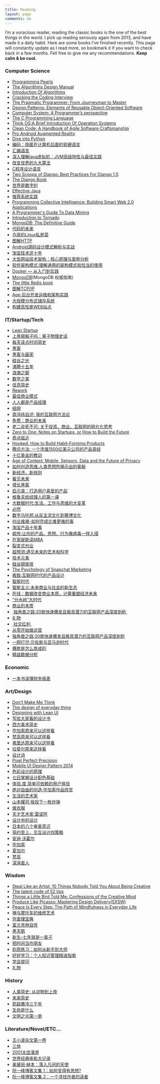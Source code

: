 ```yaml
---
title: Reading
layout: page
comments: no
---
```


I’m a voracious reader, reading the classic books is the one of the best things in the world. I pick up reading seriously again from 2013, and have made it a daily habit. Here are some books I’ve finished recently. This page will constantly update as I read more, so bookmark it if you want to check back in a few months. Fell free to give me any recommendations. **Keep calm & be cool.**

### Computer Science
* [Programming Pearls][1]
* [The Algorithms Design Manual][2]
* [Introduction Of Algorithms][3]
* [Cracking the Coding Interview][4]
* [The Pragmatic Programmer: From Journeyman to Master][5]
* [Design Patterns: Elements of Reusable Object-Oriented Software][6]
* [Computer System: A Programmer’s perspective][7]
* [The C Programming Language][8]
* [Think OS:A Brief Introduction Of Operation Systems][9]
* [Clean Code: A Handbook of Agile Software Craftsmanship][10]
* [Pro Android Augmented Reality][11]
* [Dive into Python][12]
* [编码：隐匿在计算机后面的软硬语言][13]
* [汇编语言][14]
* [深入理解java虚拟机：JVM高级特性与最佳实践][15]
* [改变世界的九大算法][16]
* [C程序设计语言][17]
* [Two Scoops of Django: Best Practices For Django 1.5][18]
* [The Django Book][19]
* [世界是数字的][20]
* [Effective Java][21]
* [推荐系统实践][22]
* [Programming Collective Intelligence: Building Smart Web 2.0 Applications][23]
* [A Programmer's Guide To Data Mining][24]
* [Introduction to Tornado][25]
* [MongoDB: The Definitive Guide][26]
* [代码的未来][27]
* [鸟哥的Linux私房菜][28]
* [图解HTTP][29]
* [Android源码设计模式解析与实战][30]
* [淘宝技术这十年][31]
* [大型网站技术架构：核心原理与案例分析][32]
* [软件架构模式:理解通用的架构模式和恰当的使用][33]
* [Docker — 从入门到实践][34]
* [MongoDB]()(MongoDB 权威指南)
* [The little Redis book][36]
* [图解TCP/IP][37]
* [App 后台开发运维和架构实践][38]
* [大规模分布式储存系统][39]
* [构建高性能WEB站点][40]

### IT/Startup/Tech

* [Lean Startup][41]
* [上帝掷骰子吗：量子物理史话][42]
* [每天读点时间简史][43]
* [黑客][44]
* [黑客与画家][45]
* [硅谷之光][46]
* [沸腾十五年][47]
* [浪潮之巅][48]
* [数学之美][49]
* [信息简史][50]
* [Rework][51]
* [最佳商业模式][52]
* [人人都是产品经理][53]
* [结网][54]
* [周鸿祎自述: 我的互联网方法论][55]
* [免费：商业的未来][56]
* [老二非死不可: 关于投资、商业、互联网的碎片化思考][57]
* [Zero to One: Notes on Startups, or How to Build the Future][58]
* [奇点临近][59]
* [Hooked: How to Build Habit-Forming Products][60]
* [腾讯方法: 一个市值1500亿美元公司的产品真经][61]
* [十亿美金的教训][62]
* [Age of Context: Mobile, Sensors, Data and the Future of Privacy][63]
* [如何创造思维:人类思想所揭示出的奥秘][64]
* [新经济，新规则][65]
* [看见未来][66]
* [增长黑客][67]
* [启示录：打造用户喜爱的产品][68]\`
* [格鲁夫给经理人的第一课][69]
* [大数据时代:生活、工作与思维的大变革][70]
* [必然][71]
* [数字乌托邦:从反主流文化到赛博文化][72]
* [创业维艰-如何完成比难更难的事][73]
* [淘宝产品十年事][74]
* [疯传:让你的产品、思想、行为像病毒一样入侵][75]
* [在家就能读MBA][76]
* [裂变式创业][77]
* [超预测:遇见未来的艺术和科学][78]
* [技术元素][79]
* [硅谷钢铁侠][80]
* [The Psychology of Snapchat Marketing][81]
* [极致:互联网时代的产品设计][82]
* [智能时代][83]
* [智能主义:未来商业与社会的新生态][84]
* [在线：数据改变商业本质，计算重塑经济未来][85]
* [“分水岭”大时代][86]
* [商业的本质][87]
* [ 独角兽之路:20款快速爆发且极具潜力的互联网产品深度剖析 ][88]
* [礼物][89]
* [ 社交红利 ][90]
* [从零开始做运营][91]
* [独角兽之路:20款快速爆发且极具潜力的互联网产品深度剖析][92]
* [一网打尽:贝佐斯与亚马逊时代][93]
* [爆款是怎么炼成的][94]
*  [精益数据分析][95]

### Economic
* [一本书读懂财务报表][96]

### Art/Design

* [Don't Make Me Think][97]
* [The design of everyday thing][98]
* [Designing with Lean UI][99]
* [写给大家看的设计书][100]
* [西方美术简史][101]
* [毕加索原来可以这样看][102]
* [梵高原来可以这样看][103]
* [弗里达原来可以这样看][104]
* [拉斐尔原来这样看][105]
* [设计诗][106]
* [Pixel Perfect Precision][107]
* [Mobile UI Design Pattern 2014][108]
* [色彩设计的原理][109]
* [七日掌握设计配色基础][110]
* [体验.度 简单可依赖的用户体验][111]
* [绝对自由的创造:毕加索作品欣赏][112]
* [生活的艺术家][113]
* [山本耀司·我投下一枚炸弹][114]
* [做衣服][115]
* [天才艺术家:雷诺阿][116]
* [设计中的设计][117]
* [日本的八个审美意识][118]
* [简约至上，交互设计四策略][119]
* [安迪·沃霍尔]()
* [毕加索]()
* [夏加尔]()
* [梵高]()
* [深泽直人][124]

### Wisdom

* [Steal Like an Artist: 10 Things Nobody Told You About Being Creative][125]
* [The talent code of 52 tips][126]
* [Things a Little Bird Told Me: Confessions of the Creative Mind][127]
* [Produce Like Picasso: Mastering Design Delivery(SXSW)][128]
* [Peace Is Every Step: The Path of Mindfulness in Everyday Life][129]
* [禅与摩托车的维修艺术][130]
* [穷查理宝典][131]
* [富兰克林自传][132]
* [黑天鹅][133]
* [新生-七年就是一辈子][134]
* [把时间当作朋友][135]
* [刻意练习：如何从新手到大师][136]
* [好好学习：个人知识管理精进指南][137]
* [学会提问][138]
* [礼物][139]

### History
* [人类简史: 从动物到上帝][140]
* [未来简史][141]
*  [耶路撒冷三千年][142]
* [生命是什么][143]
* [文明之光第一册][144]

### Literature/Novel/ETC...
* [王小波杂文第一卷][145]
* [三体][146]
* [2001太空漫游][147]
* [世界经典电影大记录][148]
* [奥黛丽·赫本：落入凡间的天使][149]
* [阮一峰博客文集 1：如何变得有思想?][150]
* [阮一峰博客文集 2：一个寻找作者的读者][151]

[1]:	http://amzn.com/0201657880
[2]:	http://amzn.com/1849967202
[3]:	http://amzn.com/0262033844
[4]:	http://amzn.com/098478280X
[5]:	http://amzn.com/020161622X
[6]:	http://amzn.com/0201633612
[7]:	http://amzn.com/0136108040
[8]:	http://amzn.com/0131103628
[9]:	http://www.greenteapress.com/thinkos/thinkos.pdf
[10]:	http://amzn.com/0132350882
[11]:	http://amzn.com/143023945X
[12]:	http://www.diveintopython.net/
[13]:	http://www.amazon.cn/dp/B009RSXIB4
[14]:	http://www.amazon.cn/dp/B00EYSPGYE
[15]:	http://www.duokan.com/book/41805
[16]:	http://www.duokan.com/book/39764
[17]:	http://www.amazon.cn/dp/B0011425T8
[18]:	http://amzn.com/098146730X
[19]:	http://gsl.mit.edu/media/programs/mexico-summer-2013/materials/djangobook.pdf
[20]:	http://www.amazon.cn/dp/B00DSQZBDE
[21]:	http://amzn.com/0321356683
[22]:	http://www.duokan.com/book/12892
[23]:	http://amzn.com/0596529325
[24]:	http://guidetodatamining.com/
[25]:	http://maemual-share.qiniudn.com/Oreilly.Introduction.to.Tornado.Mar.2012.pdf
[26]:	http://amzn.com/1449381561
[27]:	http://amzn.to/1RV4G44
[28]:	http://amzn.to/1WcjDz5
[29]:	http://amzn.to/1HDLRMs
[30]:	http://www.amazon.cn/gp/product/B0176QDPUW?psc=1&ref_=oh_aui_detailpage_o00_s00
[31]:	http://amzn.to/1YWSlOK
[32]:	https://www.amazon.cn/%E5%A4%A7%E5%9E%8B%E7%BD%91%E7%AB%99%E6%8A%80%E6%9C%AF%E6%9E%B6%E6%9E%84-%E6%A0%B8%E5%BF%83%E5%8E%9F%E7%90%86%E4%B8%8E%E6%A1%88%E4%BE%8B%E5%88%86%E6%9E%90-%E6%9D%8E%E6%99%BA%E6%85%A7/dp/B00F3Z26G8/ref=sr_1_1?ie=UTF8&qid=1466305059&sr=8-1&keywords=%E5%A4%A7%E5%9E%8B%E7%BD%91%E7%AB%99%E6%8A%80%E6%9C%AF%E6%9E%B6%E6%9E%84+%E6%A0%B8%E5%BF%83%E5%8E%9F%E7%90%86%E4%B8%8E%E6%A1%88%E4%BE%8B%E5%88%86%E6%9E%90
[33]:	https://bboyfeiyu.gitbooks.io/software-architecture-patterns/content/%E8%BD%AF%E4%BB%B6%E6%9E%B6%E6%9E%84%E6%A8%A1%E5%BC%8F.html
[34]:	https://www.gitbook.com/read/book/yeasy/docker_practice
[36]:	http://jsonformatter.curiousconcept.com
[37]:	https://book.douban.com/subject/24737674/
[38]:	https://www.amazon.cn/dp/B01F5SYZPC/ref=sr_1_1?s=books&ie=UTF8&qid=1484470792
[39]:	%E5%A4%A7%E8%A7%84%E6%A8%A1%E5%88%86%E5%B8%83%E5%BC%8F%E5%AD%98%E5%82%A8%E7%B3%BB%E7%BB%9F%EF%BC%9A%E5%8E%9F%E7%90%86%E8%A7%A3%E6%9E%90%E4%B8%8E%E6%9E%B6%E6%9E%84%E5%AE%9E%E6%88%98
[40]:	https://www.amazon.cn/dp/B00A76JAEE/ref=sr_1_1?ie=UTF8&qid=1485596590&sr=8-1
[41]:	http://amzn.com/0307887898
[42]:	http://www.duokan.com/book/11407
[43]:	http://www.duokan.com/book/25077
[44]:	http://www.duokan.com/book/41419
[45]:	http://www.duokan.com/book/246
[46]:	http://www.amazon.cn/dp/B00B2HDEB2
[47]:	http://www.duokan.com/book/15162
[48]:	http://www.amazon.cn/dp/B00D73BJWK
[49]:	http://www.amazon.cn/dp/B0084ASO7E
[50]:	http://www.duokan.com/book/42974
[51]:	http://amzn.com/0307463745
[52]:	http://www.duokan.com/book/41692
[53]:	http://www.duokan.com/book/10892
[54]:	http://www.duokan.com/book/571
[55]:	http://www.amazon.cn/dp/B00LO3SVSA
[56]:	http://www.duokan.com/book/14182
[57]:	http://www.duokan.com/book/43384
[58]:	http://amzn.com/0804139296
[59]:	http://book.douban.com/subject/6855803/
[60]:	http://amzn.com/1591847788
[61]:	http://book.douban.com/subject/26272662/
[62]:	http://book.douban.com/subject/6511603/
[63]:	http://amzn.com/1492348430
[64]:	http://amzn.to/1H1jLgk
[65]:	http://amzn.to/1Ms8BFO
[66]:	http://amzn.to/1Phtp0l
[67]:	http://amzn.to/1KuLOYk
[68]:	http://amzn.to/1FYFubv
[69]:	http://amzn.to/1GQ3eJM
[70]:	http://www.amazon.cn/gp/product/B00AIG0PGK?psc=1&ref_=oh_aui_detailpage_o00_s00we
[71]:	http://amzn.to/1UrfSGK
[72]:	http://amzn.to/1ISc6DH
[73]:	http://amzn.to/1hKhn4P
[74]:	http://amzn.to/1mnmuuJ
[75]:	http://amzn.to/1QMJejh
[76]:	http://amzn.to/212uWhH
[77]:	http://amzn.to/1WiQIKL
[78]:	https://book.douban.com/subject/26749968/
[79]:	https://www.amazon.cn/%E6%8A%80%E6%9C%AF%E5%85%83%E7%B4%A0-%E5%87%AF%E6%96%87%E2%80%A2%E5%87%AF%E5%88%A9/dp/B007UWX814/ref=sr_1_1?ie=UTF8&qid=1462021086&sr=8-1&keywords=%E6%8A%80%E6%9C%AF%E5%85%83%E7%B4%A0
[80]:	https://www.amazon.cn/%E7%A1%85%E8%B0%B7%E9%92%A2%E9%93%81%E4%BE%A0-%E5%9F%83%E9%9A%86%C2%B7%E9%A9%AC%E6%96%AF%E5%85%8B%E7%9A%84%E5%86%92%E9%99%A9%E4%BA%BA%E7%94%9F-%E9%98%BF%E4%BB%80%E5%88%A9%C2%B7%E4%B8%87%E6%96%AF/dp/B01DVVQVMK/ref=sr_1_1?ie=UTF8&qid=1466304953&sr=8-1&keywords=%E7%A1%85%E8%B0%B7%E9%92%A2%E9%93%81%E4%BE%A0
[81]:	http://blog.swat.io/ebooks/the-psychology-of-snapchat-marketing/
[82]:	http://amzn.to/2aqIxLN
[83]:	https://book.douban.com/subject/26838557/
[84]:	https://book.douban.com/subject/26897884/
[85]:	https://book.douban.com/subject/26885117/
[86]:	https://zhuanlan.zhihu.com/p/24560493 "”分水岭“大时代"
[87]:	[https://www.amazon.cn/dp/B01COZU1M0/ref=sr%5C_1%5C_1?ie=UTF8&qid=1483745161&sr=8-1&keywords=%E5%95%86%E4%B8%9A%E7%9A%84%E6%9C%AC%E8%B4%A8]
[88]:	https://www.amazon.cn/%E5%9B%BE%E4%B9%A6/dp/B00E5YZOFI
[89]:	https://www.amazon.cn/%E5%9B%BE%E4%B9%A6/dp/B00B4L6UQC
[90]:	https://www.amazon.cn/%E5%9B%BE%E4%B9%A6/dp/B00E5YZOFI
[91]:	https://www.amazon.cn/%E5%9B%BE%E4%B9%A6/dp/B01914JGGY
[92]:	https://www.amazon.cn/dp/B01IBZWTXG/
[93]:	https://www.amazon.cn/%E4%B8%80%E7%BD%91%E6%89%93%E5%B0%BD-%E8%B4%9D%E4%BD%90%E6%96%AF%E4%B8%8E%E4%BA%9A%E9%A9%AC%E9%80%8A%E6%97%B6%E4%BB%A3-
[94]:	https://www.amazon.cn/dp/B06Y413FMX
[95]:	https://www.amazon.cn/%E5%9B%BE%E4%B9%A6/dp/B00RBEIHL2
[96]:	https://book.douban.com/subject/25926542/
[97]:	http://amzn.com/0321344758
[98]:	http://amzn.com/0789723107
[99]:	http://www.slideshare.net/intelleto/designing-with-lean-ux-rapid-product-design-ux-lisbon-2014
[100]:	http://www.duokan.com/book/2127
[101]:	http://www.duokan.com/book/12852
[102]:	http://www.amazon.cn/dp/B00CW7HDQI
[103]:	http://www.amazon.cn/dp/B00CW7HDX6
[104]:	http://www.amazon.cn/dp/B00CW7HE2Q
[105]:	http://www.amazon.cn/dp/B00CW7HCJG
[106]:	http://www.duokan.com/book/17217
[107]:	http://cdn.ustwo.com/PPP/PP3.pdf
[108]:	http://uxpin.com/mobile-design-patterns.html
[109]:	http://www.amazon.cn/dp/B005XI936G
[110]:	http://book.douban.com/subject/1291969/
[111]:	http://book.douban.com/subject/26128084/
[112]:	http://www.amazon.cn/gp/product/B00KGRA0DO?psc=1&ref_=oh_aui_detailpage_o00_s00
[113]:	http://amzn.com/0735619670
[114]:	http://amzn.to/1d9xzKn
[115]:	http://amzn.to/1L9936i
[116]:	http://amzn.to/1FF8hfl
[117]:	http://amzn.to/1PfR41v
[118]:	http://amzn.to/1LphvUR
[119]:	http://amzn.to/1hf0RcO
[124]:	https://www.amazon.cn/%E6%B7%B1%E6%B3%BD%E7%9B%B4%E4%BA%BA-%E6%B7%B1%E6%B3%BD%E7%9B%B4%E4%BA%BA/dp/B01M23OKCP/ref=sr_1_1?ie=UTF8&qid=1480182289
[125]:	http://amzn.com/0761169253
[126]:	http://amzn.com/034553025X
[127]:	http://amzn.com/1455528714
[128]:	http://www.slideshare.net/bunky34/produce-like-picasso-mastering-design-delivery-sxsw
[129]:	http://amzn.com/0553351397
[130]:	http://amzn.to/1G6vaLj
[131]:	http://www.amazon.cn/gp/product/B00LF54E10?selectObb=new
[132]:	http://book.douban.com/subject/1313181/
[133]:	http://amzn.to/1RapsOW
[134]:	http://b.xinshengdaxue.com/
[135]:	https://book.douban.com/subject/26897884/
[136]:	https://www.amazon.cn/dp/B01MYZABDX/ref=sr_1_2?ie=UTF8&qid=1483864575
[137]:	https://www.amazon.cn/dp/B01MZ6L4JS/ref=sr_1_1?ie=UTF8&qid=1486387258&sr=8-1
[138]:	https://www.amazon.cn/%E5%AD%A6%E4%BC%9A%E6%8F%90%E9%97%AE-%E5%B0%BC%E5%B0%94-%E5%B8%83%E6%9C%97/dp/B00AH8Z384
[139]:	https://www.amazon.cn/%E5%9B%BE%E4%B9%A6/dp/B00B4L6UQC
[140]:	http://amzn.to/1NXBQOU
[141]:	https://www.amazon.cn/dp/B01MZ4Z5DQ/ref=sr_1_1?ie=UTF8&qid=1485317193
[142]:	http://amzn.to/1QMJejh
[143]:	http://amzn.to/1QMJejh
[144]:	https://www.amazon.cn/%E6%96%87%E6%98%8E%E4%B9%8B%E5%85%89-%E5%90%B4%E5%86%9B/dp/B00KYDXI70/ref=sr_1_2?ie=UTF8&qid=1471159002&sr=8-2&keywords=%E6%96%87%E6%98%8E%E4%B9%8B%E5%85%89
[145]:	http://book.douban.com/subject/1815640/
[146]:	http://book.douban.com/subject/2567698/
[147]:	http://book.douban.com/subject/2340609/
[148]:	http://www.duokan.com/book/41972
[149]:	http://www.duokan.com/book/41755
[150]:	http://www.duokan.com/book/48508
[151]:	http://www.duokan.com/book/48501